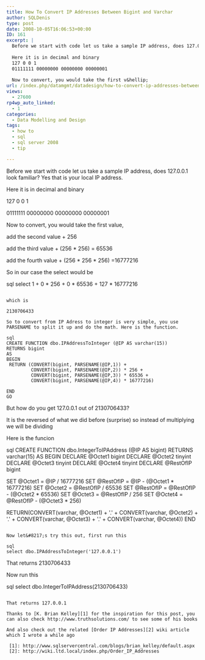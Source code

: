 ```yaml
---
title: How To Convert IP Addresses Between Bigint and Varchar
author: SQLDenis
type: post
date: 2008-10-05T16:06:53+00:00
ID: 161
excerpt: |
  Before we start with code let us take a sample IP address, does 127.0.0.1 look familiar? Yes that is your local IP address.
  
  Here it is in decimal and binary
  127 0 0 1
  01111111 00000000 00000000 00000001
  
  Now to convert, you would take the first v&hellip;
url: /index.php/datamgmt/datadesign/how-to-convert-ip-addresses-between-bigi/
views:
  - 27600
rp4wp_auto_linked:
  - 1
categories:
  - Data Modelling and Design
tags:
  - how to
  - sql
  - sql server 2008
  - tip

---
```

Before we start with code let us take a sample IP address, does 127.0.0.1 look familiar? Yes that is your local IP address.

Here it is in decimal and binary
  
127 0 0 1
  
01111111 00000000 00000000 00000001

Now to convert, you would take the first value,
  
add the second value + 256
  
add the third value + (256 * 256) = 65536
  
add the fourth value + (256 \* 256 \* 256) =16777216

So in our case the select would be

sql
select
1 +
0 * 256 +
0 * 65536 +
127 * 16777216
```

which is
  
2130706433

So to convert from IP Adress to integer is very simple, you use PARSENAME to split it up and do the math. Here is the function.

sql
CREATE FUNCTION dbo.IPAddressToInteger (@IP AS varchar(15))
RETURNS bigint
AS
BEGIN
 RETURN (CONVERT(bigint, PARSENAME(@IP,1)) +
         CONVERT(bigint, PARSENAME(@IP,2)) * 256 +
         CONVERT(bigint, PARSENAME(@IP,3)) * 65536 +
         CONVERT(bigint, PARSENAME(@IP,4)) * 16777216)

END
GO
```

But how do you get 127.0.0.1 out of 2130706433?
  
It is the reversed of what we did before (surprise) so instead of multiplying we will be dividing
  
Here is the funcion

sql
CREATE FUNCTION dbo.IntegerToIPAddress (@IP AS bigint)
RETURNS varchar(15)
AS
BEGIN
 DECLARE @Octet1 bigint
 DECLARE @Octet2 tinyint
 DECLARE @Octet3 tinyint
 DECLARE @Octet4 tinyint
 DECLARE @RestOfIP bigint

 SET @Octet1 = @IP / 16777216
 SET @RestOfIP = @IP - (@Octet1 * 16777216)
 SET @Octet2 = @RestOfIP / 65536
 SET @RestOfIP = @RestOfIP - (@Octet2 * 65536)
 SET @Octet3 = @RestOfIP / 256
 SET @Octet4 = @RestOfIP - (@Octet3 * 256)

 RETURN(CONVERT(varchar, @Octet1) + '.' +
        CONVERT(varchar, @Octet2) + '.' +
        CONVERT(varchar, @Octet3) + '.' +
        CONVERT(varchar, @Octet4))
END
```

Now let&#8217;s try this out, first run this

sql
select dbo.IPAddressToInteger('127.0.0.1')
```

That returns 2130706433
  
Now run this

sql
select dbo.IntegerToIPAddress(2130706433)
```

That returns 127.0.0.1

Thanks to [K. Brian Kelley][1] for the inspiration for this post, you can also check http://www.truthsolutions.com/ to see some of his books

And also check out the related [Order IP Addresses][2] wiki article which I wrote a while ago

 [1]: http://www.sqlservercentral.com/blogs/brian_kelley/default.aspx
 [2]: http://wiki.ltd.local/index.php/Order_IP_Addresses
